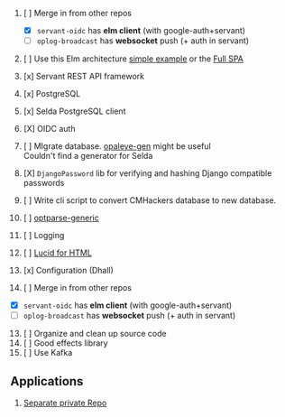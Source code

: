 

1. [ ] Merge in from other repos
    - [X] `servant-oidc` has **elm client** (with google-auth+servant)
    - [ ] `oplog-broadcast` has **websocket** push (+ auth in servant)
1. [ ] Use this Elm architecture [simple example](https://github.com/halfzebra/elm-examples.git) or the [Full SPA](https://github.com/halfzebra/elm-spa-example)
2. [x] Servant REST API framework
3. [x] PostgreSQL
4. [x] Selda PostgreSQL client
5. [X] OIDC auth
6. [ ] MIgrate database. [opaleye-gen](https://github.com/folsen/opaleye-gen) might be useful\
   Couldn't find a generator for Selda
     
7. [X] `DjangoPassword` lib for verifying and hashing Django compatible passwords
8. [ ] Write cli script to convert CMHackers database to new database. 
9.  [ ] [optparse-generic](https://hackage.haskell.org/package/optparse-generic-1.4.4/docs/Options-Generic.html)
10. [ ] Logging
11. [ ] [Lucid for HTML](https://hackage.haskell.org/package/lucid)
12. [x] Configuration (Dhall)
13. [ ] Merge in from other repos
   - [X] `servant-oidc` has **elm client** (with google-auth+servant)
   - [ ] `oplog-broadcast` has **websocket** push (+ auth in servant)
13. [ ] Organize and clean up source code
14. [ ] Good effects library
15. [ ] Use Kafka
## Applications
1. [Separate private Repo](https://github.com/mudont/project_ideas.git)
